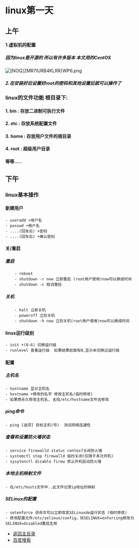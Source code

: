 # linux第一天
## 上午
#### 1.虚拟机的配置
##### 因为linux是开源的 所以有许多版本 本文用的CentOS
![[NOQ]2MR7IURB4KLRR}WP6.png](https://upload-images.jianshu.io/upload_images/14477271-326f4315a259f914.png?imageMogr2/auto-orient/strip%7CimageView2/2/w/1240)

##### 2.在安装好后设置好root的密码和其他设置后就可以操作了
### linux的文件功能 根目录下:
#### 1. bin : 存放二进制可执行文件
#### 2. etc : 存放系统配置文件
#### 3. home : 存放用户文件的根目录
#### 4. root : 超级用户目录
#### 等等.....
## 下午
###  linux基本操作
#### 新建用户
	- useradd +用户名
	- passwd +用户名 
	- ....(回车后) +密码
	- ....(回车后) +确认密码
	
#### 关/重启
##### 重启
		- reboot 
		- shutdown -r now 立即重启 (root用户使用)now可以换成时间
		- shutdown -c 取消重启
		
##### 关机
		- halt 立即关机
		- poweroff 立刻关机
		- shutdown -h now 立刻关机(root用户使用)now可以换成时间

#### linux运行级别
	- init +(0-6) 切换运行级
	- runlevel 查看运行级  如果结果前面有N,显示未切换过运行级
	
#### 配置
##### 主机名
	- hostname 显示主机名
	- hostname +修改的名字 修改主机名(临时修改)
	- 如果想永久修改主机名, 去找/etc/hostname文件去修改
	
##### ping命令
	- ping [选项] 目标主机(号)  测试网络连通性
##### 查看和设置防火墙状态
	- service firewalld status centos7关闭防火墙
	- systemctl stop firewalld 临时关闭(仅限于本次开机)
	- sysytenctl disable firew 禁止开机启动防火墙
	
##### 本地主机映射文件
	- 在/etc/hosts文件中..此文件记录ip地址的映射

##### SELinux的配置
	- setenforce 该命令可以立即改变SELinuxde运行状态 (临时修改)
	- 修改配置文件/etc/selinux/config，将SELINUX=enforcing修改为SELINUX=disabled重启生效
	

	
- [返回主目录](https://abell4.github.io/)
- [百度搜索](http://baidu.com) 

